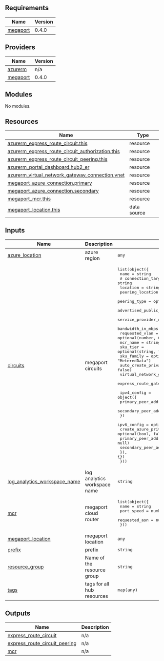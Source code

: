 

<!-- BEGIN_TF_DOCS -->
## Requirements

| Name | Version |
|------|---------|
| <a name="requirement_megaport"></a> [megaport](#requirement\_megaport) | 0.4.0 |

## Providers

| Name | Version |
|------|---------|
| <a name="provider_azurerm"></a> [azurerm](#provider\_azurerm) | n/a |
| <a name="provider_megaport"></a> [megaport](#provider\_megaport) | 0.4.0 |

## Modules

No modules.

## Resources

| Name | Type |
|------|------|
| [azurerm_express_route_circuit.this](https://registry.terraform.io/providers/hashicorp/azurerm/latest/docs/resources/express_route_circuit) | resource |
| [azurerm_express_route_circuit_authorization.this](https://registry.terraform.io/providers/hashicorp/azurerm/latest/docs/resources/express_route_circuit_authorization) | resource |
| [azurerm_express_route_circuit_peering.this](https://registry.terraform.io/providers/hashicorp/azurerm/latest/docs/resources/express_route_circuit_peering) | resource |
| [azurerm_portal_dashboard.hub2_er](https://registry.terraform.io/providers/hashicorp/azurerm/latest/docs/resources/portal_dashboard) | resource |
| [azurerm_virtual_network_gateway_connection.vnet](https://registry.terraform.io/providers/hashicorp/azurerm/latest/docs/resources/virtual_network_gateway_connection) | resource |
| [megaport_azure_connection.primary](https://registry.terraform.io/providers/megaport/megaport/0.4.0/docs/resources/azure_connection) | resource |
| [megaport_azure_connection.secondary](https://registry.terraform.io/providers/megaport/megaport/0.4.0/docs/resources/azure_connection) | resource |
| [megaport_mcr.this](https://registry.terraform.io/providers/megaport/megaport/0.4.0/docs/resources/mcr) | resource |
| [megaport_location.this](https://registry.terraform.io/providers/megaport/megaport/0.4.0/docs/data-sources/location) | data source |

## Inputs

| Name | Description | Type | Default | Required |
|------|-------------|------|---------|:--------:|
| <a name="input_azure_location"></a> [azure\_location](#input\_azure\_location) | azure region | `any` | n/a | yes |
| <a name="input_circuits"></a> [circuits](#input\_circuits) | megaport circuits | <pre>list(object({<br>    name = string<br>    # connection_target          = string<br>    location                    = string<br>    peering_location            = string<br>    peering_type                = optional(string, "AzurePrivatePeering")<br>    advertised_public_prefixes  = optional(list(string))<br>    service_provider_name       = optional(string, "Megaport")<br>    bandwidth_in_mbps           = optional(number, 50)<br>    requested_vlan              = optional(number, 0)<br>    mcr_name                    = string<br>    sku_tier                    = optional(string, "Standard")<br>    sku_family                  = optional(string, "MeteredData")<br>    auto_create_private_peering = optional(bool, false)<br>    virtual_network_gateway_id  = optional(string, null)<br>    express_route_gateway_id    = optional(string, null)<br><br>    ipv4_config = object({<br>      primary_peer_address_prefix   = optional(string, null)<br>      secondary_peer_address_prefix = optional(string, null)<br>    })<br>    ipv6_config = optional(object({<br>      create_azure_private_peering  = optional(bool, false)<br>      primary_peer_address_prefix   = optional(string, null)<br>      secondary_peer_address_prefix = optional(string, null)<br>    }), {})<br>  }))</pre> | `[]` | no |
| <a name="input_log_analytics_workspace_name"></a> [log\_analytics\_workspace\_name](#input\_log\_analytics\_workspace\_name) | log analytics workspace name | `string` | `null` | no |
| <a name="input_mcr"></a> [mcr](#input\_mcr) | megaport cloud router | <pre>list(object({<br>    name          = string<br>    port_speed    = number<br>    requested_asn = number<br>  }))</pre> | `[]` | no |
| <a name="input_megaport_location"></a> [megaport\_location](#input\_megaport\_location) | megaport location | `any` | n/a | yes |
| <a name="input_prefix"></a> [prefix](#input\_prefix) | prefix | `string` | `"megaport"` | no |
| <a name="input_resource_group"></a> [resource\_group](#input\_resource\_group) | Name of the resource group | `string` | n/a | yes |
| <a name="input_tags"></a> [tags](#input\_tags) | tags for all hub resources | `map(any)` | `{}` | no |

## Outputs

| Name | Description |
|------|-------------|
| <a name="output_express_route_circuit"></a> [express\_route\_circuit](#output\_express\_route\_circuit) | n/a |
| <a name="output_express_route_circuit_peering"></a> [express\_route\_circuit\_peering](#output\_express\_route\_circuit\_peering) | n/a |
| <a name="output_mcr"></a> [mcr](#output\_mcr) | n/a |
<!-- END_TF_DOCS -->

